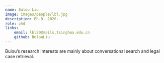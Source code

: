 ```yaml
---
name: Bulou Liu
image: images/people/lbl.jpg
description: Ph.D. 2020- 
role: phd
links:
    email: lbl20@mails.tsinghua.edu.cn 
    github: BulouLiu 
--- 
```


Bulou’s research interests are mainly about conversational search and legal case retrieval.